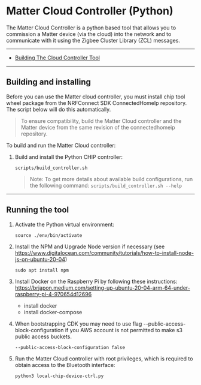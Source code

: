 # Matter Cloud Controller (Python)

The Matter Cloud Controller is a python based tool that allows you to commission a Matter device
(via the cloud) into the network and to communicate with it using the Zigbee Cluster Library
(ZCL) messages.

<hr>

-   [Building The Cloud Controller Tool](#building)

<hr>

<a name="building"></a>

## Building and installing

Before you can use the Matter cloud controller, you must install chip tool wheel package
from the NRFConnect SDK ConnectedHomeIp repository. The script below will do this automatically.

> To ensure compatibility, build the Matter Cloud controller and the Matter
> device from the same revision of the connectedhomeip repository.

To build and run the Matter Cloud controller:

1. Build and install the Python CHIP controller:

    ```
    scripts/build_controller.sh
    ```

    > Note: To get more details about available build configurations, run the
    > following command: `scripts/build_controller.sh --help`

<hr>

<a name="running"></a>

## Running the tool

1. Activate the Python virtual environment:

    ```
    source ./env/bin/activate
    ```
    
2. Install the NPM and Upgrade Node version if necessary (see https://www.digitalocean.com/community/tutorials/how-to-install-node-js-on-ubuntu-20-04)
    ```
    sudo apt install npm
    ```

3. Install Docker on the Raspberry Pi by following these instructions: https://brjapon.medium.com/setting-up-ubuntu-20-04-arm-64-under-raspberry-pi-4-970654d12696
    - install docker
    - install docker-compose

4. When bootstrapping CDK you may need to use flag --public-access-block-configuration if you AWS account is not permitted to make s3 public access buckets.

    ```
    --public-access-block-configuration false
    ```

4. Run the Matter Cloud controller with root privileges, which is required to
   obtain access to the Bluetooth interface:

    ```
    python3 local-chip-device-ctrl.py
    ```
